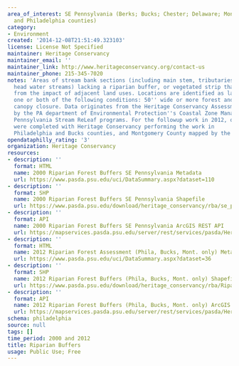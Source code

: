 ```yaml
---
area_of_interest: SE Pennsylvania (Berks; Bucks; Chester; Delaware; Montgomery; Northampton;
  and Philadelphia counties)
category:
- Environment
created: '2014-12-08T21:51:49.323103'
license: License Not Specified
maintainer: Heritage Conservancy
maintainer_email: ''
maintainer_link: http://www.heritageconservancy.org/contact-us
maintainer_phone: 215-345-7020
notes: 'Areas of stream bank sections (including main stem, tributaries and small
  head water streams) lacking a riparian buffer, or vegetated strip that protects
  from the impact of adjacent land uses. Locations are identified as lacking either
  one or both of the following conditions: 50'' wide or more forest and at least 50%
  canopy closure. Data originates from the Heritage Conservancy Assessment, funded
  by the PA department of Environmental Protection''s Coastal Zone Management and
  Pennsylvania Stream ReLeaf programs. For the followup work in 2012, only three counties
  were completed with Heritage Conservancy performing the work in
  Philadelphia and Bucks counties, and Montgomery County mapped by the county.'
opendataphilly_rating: '3'
organization: Heritage Conservancy
resources:
- description: ''
  format: HTML
  name: 2000 Riparian Forest Buffers SE Pennsylvania Metadata
  url: https://www.pasda.psu.edu/uci/DataSummary.aspx?dataset=110
- description: ''
  format: SHP
  name: 2000 Riparian Forest Buffers SE Pennsylvania Shapefile
  url: https://www.pasda.psu.edu/download/heritage_conservancy/rba/se_pa_riparianbuffers2000.zip
- description: ''
  format: API
  name: 2000 Riparian Forest Buffers SE Pennsylvania ArcGIS REST API
  url: https://mapservices.pasda.psu.edu/server/rest/services/pasda/HeritageConservancy/MapServer
- description: ''
  format: HTML
  name: 2012 Riparian Forest Assessment (Phila, Bucks, Mont. only) Metadata
  url: https://www.pasda.psu.edu/uci/DataSummary.aspx?dataset=36
- description: ''
  format: SHP
  name: 2012 Riparian Forest Buffers (Phila, Bucks, Mont. only) Shapefile
  url: https://www.pasda.psu.edu/download/heritage_conservancy/rba/RiparianBufferAssessment_2012.zip
- description: ''
  format: API
  name: 2012 Riparian Forest Buffers (Phila, Bucks, Mont. only) ArcGIS REST API
  url: https://mapservices.pasda.psu.edu/server/rest/services/pasda/HeritageConservancy/MapServer
schema: philadelphia
source: null
tags: []
time_period: 2000 and 2012
title: Riparian Buffers
usage: Public Use; Free
---
```

